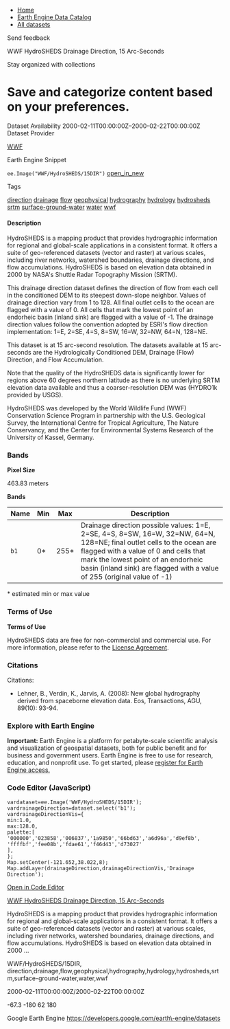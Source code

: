



* [Home](https://developers.google.com/)
* [Earth Engine Data Catalog](https://developers.google.com/earth-engine/datasets)
* [All datasets](https://developers.google.com/earth-engine/datasets/catalog)





 
 
 Send feedback
 
 

WWF HydroSHEDS Drainage Direction, 15 Arc\-Seconds


 
 Stay organized with collections
 

 
 Save and categorize content based on your preferences.
====================================================================================================================================================








Dataset Availability
2000\-02\-11T00:00:00Z–2000\-02\-22T00:00:00Z
Dataset Provider


[WWF](https://www.hydrosheds.org/)



Earth Engine Snippet


`ee.Image("WWF/HydroSHEDS/15DIR")` 
[open\_in\_new](https://code.earthengine.google.com/?scriptPath=Examples:Datasets/WWF/WWF_HydroSHEDS_15DIR)





Tags


[direction](/earth-engine/datasets/tags/direction)
[drainage](/earth-engine/datasets/tags/drainage)
[flow](/earth-engine/datasets/tags/flow)
[geophysical](/earth-engine/datasets/tags/geophysical)
[hydrography](/earth-engine/datasets/tags/hydrography)
[hydrology](/earth-engine/datasets/tags/hydrology)
[hydrosheds](/earth-engine/datasets/tags/hydrosheds)
[srtm](/earth-engine/datasets/tags/srtm)
[surface\-ground\-water](/earth-engine/datasets/tags/surface-ground-water)
[water](/earth-engine/datasets/tags/water)
[wwf](/earth-engine/datasets/tags/wwf)








#### Description



HydroSHEDS is a mapping product that provides hydrographic
information for regional and global\-scale applications in a consistent
format. It offers a suite of geo\-referenced datasets (vector and
raster) at various scales, including river networks, watershed
boundaries, drainage directions, and flow accumulations. HydroSHEDS
is based on elevation data obtained in 2000 by NASA's Shuttle Radar
Topography Mission (SRTM).


This drainage direction dataset defines the direction
of flow from each cell in the conditioned DEM to its steepest
down\-slope neighbor. Values of drainage direction vary from 1
to 128\. All final outlet cells to the ocean are flagged with
a value of 0\. All cells that mark the lowest point of an endorheic
basin (inland sink) are flagged with a value of \-1\. The drainage
direction values follow the convention adopted by ESRI's flow
direction implementation: 1\=E, 2\=SE, 4\=S, 8\=SW, 16\=W, 32\=NW,
64\=N, 128\=NE.


This dataset is at 15 arc\-second resolution.
The datasets available at 15 arc\-seconds are the Hydrologically
Conditioned DEM, Drainage (Flow) Direction, and Flow Accumulation.


Note that the quality of the HydroSHEDS data is significantly lower for regions above
60 degrees northern latitude as there is no underlying SRTM elevation data available
and thus a coarser\-resolution DEM was (HYDRO1k provided by USGS).


HydroSHEDS was developed by the World Wildlife Fund (WWF)
Conservation Science Program in partnership with the U.S. Geological
Survey, the International Centre for Tropical Agriculture, The
Nature Conservancy, and the Center for Environmental Systems Research
of the University of Kassel, Germany.





### Bands



**Pixel Size**
  
463\.83 meters



**Bands**




| Name | Min | Max | Description |
| --- | --- | --- | --- |
| `b1` | 0\* | 255\* | Drainage direction possible values: 1\=E, 2\=SE, 4\=S, 8\=SW, 16\=W, 32\=NW, 64\=N, 128\=NE; final outlet cells to the ocean are flagged with a value of 0 and cells that mark the lowest point of an endorheic basin (inland sink) are flagged with a value of 255 (original value of \-1\) |


 \* estimated min or max value


### Terms of Use


**Terms of Use**


HydroSHEDS data are free for non\-commercial and commercial
use. For more information, please refer to the [License Agreement](https://www.hydrosheds.org/page/license).




### Citations



Citations:
* Lehner, B., Verdin, K., Jarvis, A. (2008\): New global hydrography
derived from spaceborne elevation data. Eos, Transactions, AGU,
89(10\): 93\-94\.





### Explore with Earth Engine


**Important:** 
 Earth Engine is a platform for petabyte\-scale scientific analysis and visualization of
 geospatial datasets, both for public benefit and for business and government users.
 Earth Engine is free to use for research, education, and nonprofit use. To get started, please
 [register for Earth Engine access.](https://console.cloud.google.com/earth-engine)



### Code Editor (JavaScript)



```
vardataset=ee.Image('WWF/HydroSHEDS/15DIR');
vardrainageDirection=dataset.select('b1');
vardrainageDirectionVis={
min:1.0,
max:128.0,
palette:[
'000000','023858','006837','1a9850','66bd63','a6d96a','d9ef8b',
'ffffbf','fee08b','fdae61','f46d43','d73027'
],
};
Map.setCenter(-121.652,38.022,8);
Map.addLayer(drainageDirection,drainageDirectionVis,'Drainage Direction');
```



[Open in Code Editor](https://code.earthengine.google.com/?scriptPath=Examples:Datasets/WWF/WWF_HydroSHEDS_15DIR)


[WWF HydroSHEDS Drainage Direction, 15 Arc\-Seconds](/earth-engine/datasets/catalog/WWF_HydroSHEDS_15DIR)

HydroSHEDS is a mapping product that provides hydrographic information for regional and global\-scale applications in a consistent format. It offers a suite of geo\-referenced datasets (vector and raster) at various scales, including river networks, watershed boundaries, drainage directions, and flow accumulations. HydroSHEDS is based on elevation data obtained in 2000 …

 WWF/HydroSHEDS/15DIR,
 direction,drainage,flow,geophysical,hydrography,hydrology,hydrosheds,srtm,surface\-ground\-water,water,wwf

2000\-02\-11T00:00:00Z/2000\-02\-22T00:00:00Z



 \-67\.3 \-180 62 180
 



Google Earth Engine
https://developers.google.com/earth\-engine/datasets








